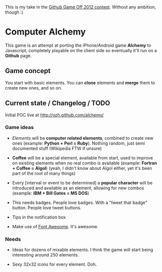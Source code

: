 This is my take in the <a href="https://github.com/blog/1303-github-game-off">Github Game Off 2012 contest</a>. Without any ambition, though :)

# Computer Alchemy

This game is an attempt at porting the iPhone/Android game **Alchemy** to Javascript, completely playable on the client side so eventually it'll run on a **Github** page.

## Game concept

You start with basic elements. You can **clone** elements and **merge** them to create new ones, and so on.

## Current state / Changelog / TODO

Initial POC live at http://ozh.github.com/alchemy/

### Game ideas

- _Elements_ will be __computer related elements__, combined to create new ones (example: __Python + Perl = Ruby__). Nothing random, just semi documented stuff (Wikipedia FTW if unsure)

- **Coffee** will be a special element, available from start, used to improve on existing elements when no real combo is available (example: **Fortran + Coffee = Algol**) (yeah, I didn't know about Algol either, yet it's been part of the root of many things)

- Every [interval or event to be determined] a __popular character__ will be introduced and available as an element, allowing for new combos (example: __IBM + Bill Gates = MS DOS__)

- This needs badges. People love badges. With a "tweet that badge" button. People love tweet buttons.

- Tips in the notification box

- Make use of <a href="http://fortawesome.github.com/Font-Awesome/">Font Awesome</a>. It's awesome.

### Needs

- Ideas for dozens of mixable elements. I think the game will start being interesting around 250 elements.

- Sexy 32x32 icons for every element. Doh.


